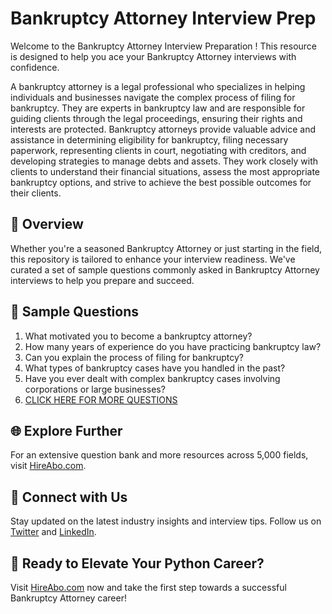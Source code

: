 # Bankruptcy Attorney Interview Prep

Welcome to the Bankruptcy Attorney Interview Preparation ! This resource is designed to help you ace your Bankruptcy Attorney interviews with confidence.

A bankruptcy attorney is a legal professional who specializes in helping individuals and businesses navigate the complex process of filing for bankruptcy. They are experts in bankruptcy law and are responsible for guiding clients through the legal proceedings, ensuring their rights and interests are protected. Bankruptcy attorneys provide valuable advice and assistance in determining eligibility for bankruptcy, filing necessary paperwork, representing clients in court, negotiating with creditors, and developing strategies to manage debts and assets. They work closely with clients to understand their financial situations, assess the most appropriate bankruptcy options, and strive to achieve the best possible outcomes for their clients.

## 🚀 Overview

Whether you're a seasoned Bankruptcy Attorney or just starting in the field, this repository is tailored to enhance your interview readiness. We've curated a set of sample questions commonly asked in Bankruptcy Attorney interviews to help you prepare and succeed.

## 📝 Sample Questions

1. What motivated you to become a bankruptcy attorney?
2. How many years of experience do you have practicing bankruptcy law?
3. Can you explain the process of filing for bankruptcy?
4. What types of bankruptcy cases have you handled in the past?
5. Have you ever dealt with complex bankruptcy cases involving corporations or large businesses?
6. [CLICK HERE FOR MORE QUESTIONS](https://hireabo.com/job/9_0_19/Bankruptcy%20Attorney)

## 🌐 Explore Further

For an extensive question bank and more resources across 5,000 fields, visit [HireAbo.com](https://www.hireabo.com).

## 📱 Connect with Us

Stay updated on the latest industry insights and interview tips. Follow us on [Twitter](https://twitter.com/hireabo) and [LinkedIn](https://www.linkedin.com/in/hire-abo-3609972a8/).

## 🚀 Ready to Elevate Your Python Career?

Visit [HireAbo.com](https://www.hireabo.com) now and take the first step towards a successful Bankruptcy Attorney career!